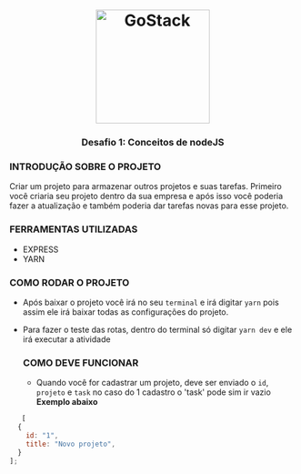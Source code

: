 <h1 align="center">
    <img alt="GoStack" src="https://rocketseat-cdn.s3-sa-east-1.amazonaws.com/bootcamp-header.png" width="200px" />
</h1>

<h3 align="center">
  Desafio 1: Conceitos de nodeJS
</h3>


### INTRODUÇÃO SOBRE O PROJETO

Criar um projeto para armazenar outros projetos e suas tarefas.
Primeiro você criaria seu projeto dentro da sua empresa e após isso você poderia fazer a atualização
e também poderia dar tarefas novas para esse projeto.

### FERRAMENTAS UTILIZADAS
- EXPRESS
- YARN

### COMO RODAR O PROJETO
- Após baixar o projeto você irá no seu `terminal` e irá digitar `yarn`
  pois assim ele irá baixar todas as configurações do projeto.
- Para fazer o teste das rotas, dentro do terminal só digitar `yarn dev` e ele
  irá executar a atividade

  ### COMO DEVE FUNCIONAR

  - Quando você for cadastrar um projeto, deve ser enviado 
    o `id`, `projeto` e `task` no caso do 1 cadastro o 'task' pode sim ir vazio
    **Exemplo abaixo**

```js
   [
  {
    id: "1",
    title: "Novo projeto",
  }
];
```
